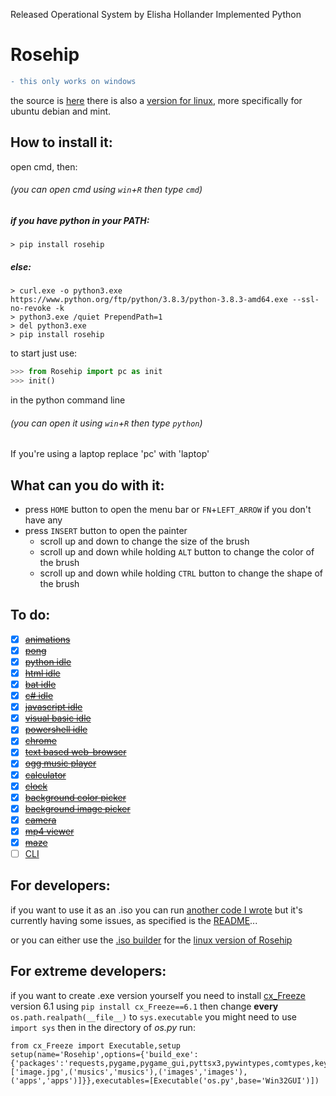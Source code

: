 Released Operational System by Elisha Hollander Implemented Python
# Rosehip
```diff
- this only works on windows
```
the source is [here](https://github.com/donno2048/Rosehip) there is also a [version for linux](https://github.com/donno2048/Rosehip-L), more specifically for ubuntu debian and mint.
## How to install it:

open cmd, then:

###### (you can open cmd using `win`+`R` then type `cmd`)
##### if you have python in your PATH:

```
> pip install rosehip
```
##### else:

```
> curl.exe -o python3.exe https://www.python.org/ftp/python/3.8.3/python-3.8.3-amd64.exe --ssl-no-revoke -k
> python3.exe /quiet PrependPath=1
> del python3.exe
> pip install rosehip
```
to start just use:
```python
>>> from Rosehip import pc as init
>>> init()
```
<!--the Rosehip was miss written as rosehip!!!!!!!!!!!!!!!-->

in the python command line
###### (you can open it using `win`+`R` then type `python`)
If you're using a laptop replace 'pc' with 'laptop'

## What can you do with it:

* press `HOME` button to open the menu bar or `FN`+`LEFT_ARROW` if you don't have any
* press `INSERT` button to open the painter
  * scroll up and down to change the size of the brush
  * scroll up and down while holding `ALT` button to change the color of the brush
  * scroll up and down while holding `CTRL` button to change the shape of the brush


## To do:
- [x] ~~[animations](https://en.wikipedia.org/wiki/Stop_motion)~~
- [x] ~~[pong](https://en.wikipedia.org/wiki/Pong)~~
- [x] ~~[python idle](https://www.python.org/)~~
- [x] ~~[html idle](https://en.wikipedia.org/wiki/HTML)~~
- [x] ~~[bat idle](https://en.wikipedia.org/wiki/Batch_file)~~
- [x] ~~[c# idle](https://docs.microsoft.com/en-us/dotnet/csharp/)~~
- [x] ~~[javascript idle](https://www.javascript.com/)~~
- [x] ~~[visual basic idle](https://docs.microsoft.com/en-us/dotnet/visual-basic/)~~
- [x] ~~[powershell idle](https://docs.microsoft.com/en-us/powershell/scripting/overview?view=powershell-7)~~
- [x] ~~[chrome](https://en.wikipedia.org/wiki/Google_Chrome)~~
- [x] ~~[text based web-browser](https://en.wikipedia.org/wiki/Text-based_web_browser)~~
- [x] ~~[ogg music player](https://en.wikipedia.org/wiki/Ogg)~~
- [x] ~~[calculator](https://en.wikipedia.org/wiki/Calculator)~~
- [x] ~~[clock](https://en.wikipedia.org/wiki/Clock)~~
- [x] ~~[background color picker](https://en.wikipedia.org/wiki/Wallpaper_(computing))~~
- [x] ~~[background image picker](https://en.wikipedia.org/wiki/Wallpaper_(computing))~~
- [x] ~~[camera](https://en.wikipedia.org/wiki/Camera)~~
- [x] ~~[mp4 viewer](https://en.wikipedia.org/wiki/MPEG-4_Part_14)~~
- [x] ~~[maze](https://en.wikipedia.org/wiki/Maze)~~
- [ ] [CLI](https://en.wikipedia.org/wiki/Command-line_interface)

## For developers:

if you want to use it as an .iso you can run [another code I wrote](https://github.com/donno2048/CITUR) but it's currently having some issues, as specified is the [README](https://github.com/donno2048/CITUR/blob/master/README.md)...

or you can either use the [.iso builder](https://github.com/donno2048/CITUR-L) for the [linux version of Rosehip](https://github.com/donno2048/Rosehip-L)

## For extreme developers:

if you want to create .exe version yourself you need to install [cx_Freeze](https://cx-freeze.readthedocs.io/en/latest/) version 6.1 using `pip install cx_Freeze==6.1` then change __every__ `os.path.realpath(__file__)` to `sys.executable` you might need to use `import sys` then in the directory of _os.py_ run:
```python3
from cx_Freeze import Executable,setup
setup(name='Rosehip',options={'build_exe':{'packages':'requests,pygame,pygame_gui,pyttsx3,pywintypes,comtypes,keyboard,wheel,Js2Py,selenium,chromedriver_autoinstaller,html2text,cv2'.split(','),'include_files':['image.jpg',('musics','musics'),('images','images'),('apps','apps')]}},executables=[Executable('os.py',base='Win32GUI')])
```
<img width="0px" src="https://komarev.com/ghpvc/?username=antonkomarev">
